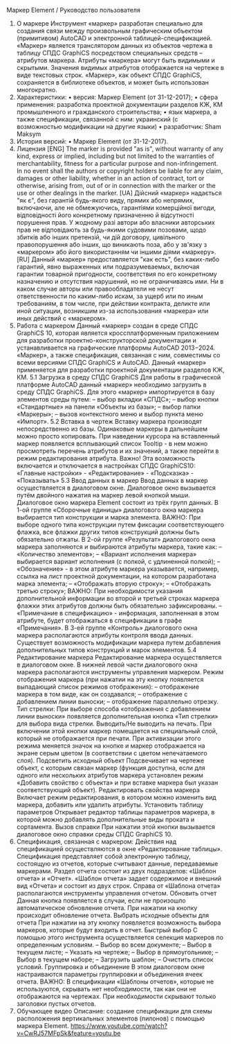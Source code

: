 Маркер Element / Руководство пользователя
1. О маркере
Инструмент «маркер» разработан специально для создания связи между произвольным графическим объектом (примитивом) AutoCAD и электронной таблицей-спецификацией. «Маркер» является транслятором данных из объектов чертежа в таблицу СПДС GraphiCS посредством специальных средств – атрибутов маркера.
Атрибуты «маркера» могут быть видимыми и скрытыми. Значения видимых атрибутов отображается на чертеже в виде текстовых строк. «Маркер», как объект СПДС GraphiCS, сохраняется в библиотеке объектов, и может
быть использован многократно.
2. Характеристики:
• версия: Маркер Element (от 31-12-2017);
• сфера применения: разработка проектной документации разделов КЖ, КМ промышленного и гражданского строительства;
• язык маркера, а также спецификации, связанной с ним: украинский (с возможностью модификации на другие языки)
• разработчик: Sham Maksym
3. История версий:
• Маркер Element (от 31-12-2017).
4. Лицензия
[ENG]
The marker is provided "as is", without warranty of any kind, express or implied, including but not limited to the warranties of merchantability, fitness for a particular
purpose and non-infringement. In no event shall the authors or copyright holders be liable for any claim, damages or other liability, whether in an action of contract, tort or
otherwise, arising from, out of or in connection with the marker or the use or other dealings in the marker.
[UA]
Дійсний «маркер» надається "як є", без гарантій будь-якого виду, прямих або непрямих, включаючи, але не обмежуючись, гарантіями комерційної вигоди, відповідності його конкретному призначенню
й відсутності порушення прав. У жодному разі автори або власники авторських прав не відповідають за будь-якими судовими позовами, щодо збитків або інших претензій, чи дій договору, цивільного
правопорушення або інших, що виникають поза, або у зв'язку з «маркером» або його використанням чи іншими діями «маркеру».
[RU]
Данный «маркер» предоставляется "как есть", без каких-либо гарантий, явно выраженных или подразумеваемых, включая гарантии товарной пригодности, соответствия по его конкретному назначению
и отсутствия нарушений, но не ограничиваясь ими. Ни в каком случае авторы или правообладатели не несут ответственности по каким-либо искам, за ущерб или по иным требованиям, в том
числе, при действии контракта, деликте или иной ситуации, возникшим из-за использования «маркера» или иных действий с «маркером».
6. Работа с маркером
Данный «маркер» создан в среде СПДС GraphiCS 10, которая является кроссплатформенным приложением для разработки проектно-конструкторской документации и устанавливается на графические платформы AutoCAD 2013−2024.
«Маркер», а также спецификация, связанная с ним, совместимы со всеми версиями СПДС GraphiCS и AutoCAD. Данный «маркер» применяется для разработки проектной документации разделов КЖ, КМ.
5.1 Загрузка в среду СПДС GraphiCS
Для работы в графической платформе AutoCAD данный «маркер» необходимо загрузить в среду СПДС GraphiCS. Для этого «маркер» импортируется в базу элементов среды путем:
– выбор вкладки «СПДС»;
– выбор кнопки «Стандартные» на панели «Объекты из базы»;
– выбор папки «Маркеры»;
– вызов контекстного меню и выбор пункта меню «Импорт».
5.2 Вставка в чертеж
Вставку маркера производят непосредственно из базы. Одинаковые маркеры в дальнейшем можно просто копировать. При наведении курсора на вставленный маркер появляется всплывающий список
Tooltip - в нем можно просмотреть перечень атрибутов и их значений, а также перейти в режим редактирования атрибута. Важно! Эта возможность включается и отключается в настройках СПДС
GraphiCS10: «Главные настройки» - «Редактирование» - «Подсказка» - «Показывать»
5.3 Ввод данных в маркер
Ввод данных в маркер осуществляется в диалоговом окне. Диалоговое окно вызывается путём двойного нажатия на маркер левой кнопкой мыши. Диалоговое окно маркера Element состоит из трёх групп данных.
В 1-ой группе «Сборочные единицы» диалогового окна маркера выбирается тип конструкции и марка элемента.
ВАЖНО:
При выборе одного типа конструкции путем фиксации соответствующего флажка, все флажки других типов конструкций должны быть обязательно отжаты.
В 2-ой группе «Результат» диалогового окна маркера заполняются и выбираются атрибуты маркера, такие как:
– «Количество элементов»;
– «Вариант исполнения маркера» выбирается вариант исполнения (с полкой, с удлиненной полкой);
– «Обозначение» - в этом атрибуте маркера указывается, например, ссылка на лист проектной документации, на котором разработана марка элемента;
– «Отображать вторую строку»;
– «Отображать третью строку»;
ВАЖНО:
При необходимости указания дополнительной информации во второй и третьей строках маркера флажки этих атрибутов должны быть обязательно зафиксированы. – «Примечание в спецификацию» - информация,
заполненная в этом атрибуте, будет отображаться в спецификации в графе «Примечания». В 3-ей группе «Контроль» диалогового окна маркера располагаются атрибуты контроля ввода данных.
Существует возможность модификации маркера путем добавления дополнительных типов конструкций и марок элементов.
5.4 Редактирование маркера
Редактирование маркера осуществляется в диалоговом окне. В нижней левой части диалогового окна маркера располагаются инструменты управления маркером.
Режим отображения маркера (при нажатии на эту кнопку появляется выпадающий список режимов отображения):
– отображение маркера в том виде, как он создавался;
– отображение с добавлением линии выноски;
– отображение параллельно отрезку.
Тип стрелки:
При выборе способа «отображения с добавлением линии выноски» появляется дополнительная кнопка «Тип стрелки» для выбора вида стрелки.
Выводить/Не выводить на печать.
При включении этой кнопки маркер помещается на специальный слой, который не отображается при печати. При активизации этого режима меняется значок на
кнопке и маркер отображается на экране серым цветом (в соответствии с цветом непечатаемого слоя).
Подсветить исходный объект
Подсвечивает на чертеже объект, с которым связан маркер (функция доступна, если для одного или нескольких атрибутов маркера установлен
режим «Добавить свойство с объекта» и при вставке маркера был указан соответствующий объект).
Редактировать свойства маркера
Включает режим редактирования, в котором можно изменить вид маркера, добавить или удалить атрибуты.
Установить таблицу параметров
Открывает редактор таблицы параметров маркера, в которой можно добавлять дополнительные виды проката и сортамента.
Вызов справки
При нажатии этой кнопки вызывается диалоговое окно справки среды СПДС GraphiCS 10.
6. Спецификация, связанная с маркером:
Действия над спецификацией осуществляются в окне «Редактирование таблицы». Спецификация представляет собой электронную таблицу, состоящую из отчетов,
которые считывают данные, передаваемые маркерами. Раздел отчета состоит из двух подразделов: «Шаблон отчета» и «Отчет». «Шаблон отчета» задает содержимое и внешний вид «Отчета» и состоит из двух
строк. Справа от «Шаблона отчета» располагаются инструменты управления отчетом.
Обновить отчет
Данная кнопка появляется в случаи, если не произошло автоматическое обновление отчета. При нажатии на кнопку происходит обновление отчета.
Выбрать исходные объекты для отчета
При нажатии на эту кнопку появляется возможность выбора маркеров, которые будут входить в отчет.
Быстрый выбор
С помощью этого инструмента осуществляется селекция маркеров по определенным условиям.
– Выбор во всем документе;
– Выбор в текущем листе;
– Указать на чертеже;
– Выбор в прямоугольнике;
– Выбор в текущем наборе;
– Загрузить шаблон; – Очистить список условий.
Группировка и объединение
В этом диалоговом окне настраиваются параметры группировки и объединения ячеек отчета.
ВАЖНО:
В спецификации «Шаблоны отчетов», которые не используются, скрывать нет необходимости, так как они не отображаются на чертежах. При необходимости
скрывают только заголовки пустых отчетов.
7. Обучающее видео
Описание: создание спецификации для схемы расположения вертикальных элементов (пилонов) с помощью маркера Element.
https://www.youtube.com/watch?v=CwRJ57MFpSk&feature=youtu.be
